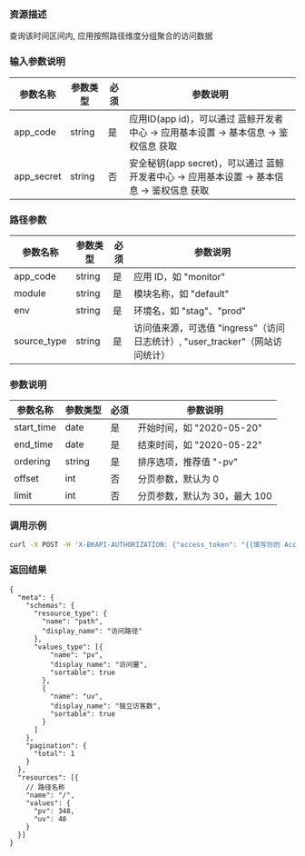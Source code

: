 ### 资源描述

查询该时间区间内, 应用按照路径维度分组聚合的访问数据

### 输入参数说明

|   参数名称   |    参数类型  |  必须  |     参数说明     |
| ------------ | ------------ | ------ | ---------------- |
| app_code   | string | 是 | 应用ID(app id)，可以通过 蓝鲸开发者中心 -> 应用基本设置 -> 基本信息 -> 鉴权信息 获取 |
| app_secret | string | 否 | 安全秘钥(app secret)，可以通过 蓝鲸开发者中心 -> 应用基本设置 -> 基本信息 -> 鉴权信息 获取 |

### 路径参数

|   参数名称   |    参数类型  |  必须  |     参数说明     |
| ------------ | ------------ | ------ | ---------------- |
| app_code   | string | 是 | 应用 ID，如 "monitor" |
| module   | string | 是 | 模块名称，如 "default" |
| env   | string | 是 | 环境名，如 "stag"、"prod" |
| source_type   | string | 是 | 访问值来源，可选值 "ingress"（访问日志统计）, "user_tracker"（网站访问统计） |

### 参数说明

|   参数名称   |    参数类型  |  必须  |     参数说明     |
| ------------ | ------------ | ------ | ---------------- |
| start_time   | date | 是 | 开始时间，如 "2020-05-20" |
| end_time   | date | 是 | 结束时间，如 "2020-05-22" |
| ordering | string | 是 | 排序选项，推荐值 "-pv" |
| offset  | int | 否 | 分页参数，默认为 0 |
| limit   | int | 否 | 分页参数，默认为 30，最大 100 |

### 调用示例

```bash
curl -X POST -H 'X-BKAPI-AUTHORIZATION: {"access_token": "{{填写你的 AccessToken}}"}' http://bkapi.example.com/api/bkpaas3/prod/bkapps/applications/{app_code}/modules/{module}/envs/{env}/analysis/m/{source_type}/metrics/dimension/path?start_time={start_time}&end_time={end_time}&ordering=-pv
```


### 返回结果

```javascirpt
{
  "meta": {
    "schemas": {
      "resource_type": {
        "name": "path",
        "display_name": "访问路径"
      },
      "values_type": [{
          "name": "pv",
          "display_name": "访问量",
          "sortable": true
        },
        {
          "name": "uv",
          "display_name": "独立访客数",
          "sortable": true
        }
      ]
    },
    "pagination": {
      "total": 1
    }
  },
  "resources": [{
    // 路径名称
    "name": "/",
    "values": {
      "pv": 348,
      "uv": 48
    }
  }]
}
```